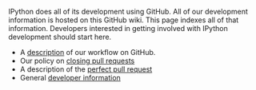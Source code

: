 IPython does all of its development using GitHub. All of our development information is hosted on this GitHub wiki. This page indexes all of that information. Developers interested in getting involved with IPython development should start here.

* A [description](/Dev:-IPython-on-GitHub) of our workflow on GitHub.
* Our policy on [closing pull requests](Dev:-Closing-pull-requests)
* A description of the [perfect pull request](Dev:-The-perfect-pull-request)
* General [developer information](Dev:-Developer-information)
